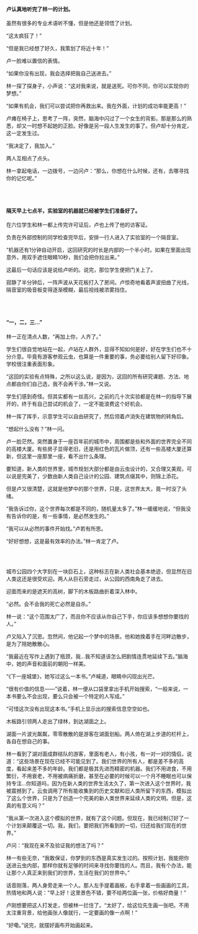 #### 卢认真地听完了林一的计划。

虽然有很多的专业术语听不懂，但是他还是领悟了计划。

“这太疯狂了！”

“但是我已经想了好久，我策划了将近十年！”

卢一脸难以置信的表情。

“如果你没有出现，我会选择把我自己送进去。”

林一探了探身子，小声说：“这对我来说，就是送死。可你不同，你可以实现你的梦想。”

“如果有机会，我们可以尝试把你再救出来。我在外面，计划的成功率能更高！”

卢瘫在椅子上，思考了一阵，突然，脑海中闪过了一个女生的背影。那是那么的熟悉，却又一时想不起她的正脸。好像是另一段人生发生的事了。但卢却十分肯定，这一定发生过。

“我决定了，我加入。”

两人互相点了点头。

林一拿起电话，一边拨号，一边问卢：“那么，你想在什么时候，还有，去哪寻找你的记忆呢。”

<br><br>

#### 隔天早上七点半，实验室的机器就已经被学生们准备好了。

在六位学生和林一都上传完许可证后，卢也上传了他的访客证。

负责在外部控制的同学检查完毕后，安排一行人进入了实验室的一个隔音室。

“机器还有1分钟自动开启，这回研究的时长是内部的一个半小时。如果在里面出现意外，用双手遮住眼睛10秒，我们会把你拉出来。”

这最后一句话应该是说给卢听的。说完，那位学生便把门关上了。

寂静了半分钟后，一阵声波从天花板打入了房间。卢惊奇地看着声波扭曲了光线，隔音室的吸音板变得逐渐模糊，最后视线被浓雾挡住。

<br><br>

#### “一，二，三…”

林一正在清点人数，“再加上你，人齐了。”

学生们很自觉地站在一起，卢站在人群外，显得不知如何是好，好在学生们也不十分介意。毕竟有游客参观云虫，也算是一件重要的事，务必要给别人留下好印象。学校很注重表面形象。

“这回的实验有点特殊，之所以这么说，是因为，这回的所有研究课题、方法、地点都由你们自己选，我不会再干涉。”林一又说。

学生们感到奇怪。但其实都有一丝高兴，之前的几十次实验都是在林一的指导下展开的，终于有自己尝试的机会了，一定不能浪费这个好机会。

林一挥了挥手，示意学生可以自由研究了，然后领着卢消失在建筑物的转角后。

“想起什么没有？”林一问。

卢一脸茫然。突然置身于一座百年前的城市中，周围都是些和外面的世界完全不同的高楼大厦。有些房子显得老旧，还是用红色的瓦片做顶，还有一些高楼大厦还算新，但这里一座那里一座，看不出什么条理。

要知道，新人类的世界里，城市规划大部分都是由云虫设计的，又合理又美观，可以说是完美了，少数由新人类自己设计的公园、建筑点缀其中，则锦上添花。

但是卢又很清楚，这就是他梦中的那个世界，只是，这世界太大，竟一时没了头绪。

“我告诉过你，这个世界每次都是不同的，随机量太多了。”林一缓缓地说，“但我没有告诉你的是，有一些事情，是必然发生的。”

“我可以从必然的事件开始找。”卢若有所思。

“好好想想，这是最有效率的办法。”林一肯定了卢。

<br><br>

城市公园四个大字刻在一块巨石上，这种标志在新人类社会基本绝迹，但显然在旧人类这还是很受欢迎。两人从巨石旁走过，从公园的西南角走了进去。

迎面而来的是遮天的高树，脚下的木板路曲折着深入林中。

“必然。会不会我的死亡必然是自杀。”

林一说：“这个范围太广了，而且你不应该从你自己下手，你应该多想想你要找的人。”

卢又陷入了沉思。忽然间，他记起一个梦中的场景。他和她挽着手在河畔边散步，是为了陪她散散心。

“我最近在写作上遇到了瓶颈，我…我不知道该怎么把剧情连贯地延续下去。”脑海中，她的声音和面前的朝阳一样美。

“《下一座城堡》，她写过这么一本书。”卢喊道，眼睛中闪现出光芒。

“很有价值的信息——”说着，林一便从口袋里拿出手机开始搜索，“一般来说，一本书要么不会出现，要么只会被一个特定的人写成。”

“可惜这次没有出现这本书。”手机上显示出的搜索信息空空如也。

木板路引领两人走出了绿林，到达湖面之上。

湖面一片波光粼粼，零零散散的是游客在湖面划船。两人倚在湖上步道的栏杆上，各自在想自己的事。

林一看到了湖对面成群结队的游客，里面有老人，有小孩，有一对一对的情侣，说道：“这些场景在现在已经不可能见到了。我们世界的所有人，都是差不多的高度，看起来差不多的年龄。我们都是极其先进而精密的机器。我们不用进食，不用繁衍，不用衰老，不用被病痛折磨，甚至在必要的时候可以一个月不睡眠也可以保持专注…你知道吗，因为在新人类的世界生活太久了，第一次进入这个世界时，我被震撼到了。云虫调用了所有能收集到的历史文献和旧人类所留下的东西，模拟出了这么个世界，只是为了创造一个完美的新人类世界来延续人类的文明。但是，这真的有意义吗？”

“我从第一次进入这个模拟的世界，就有了这个问题。但现在，我已经制订好了一个计划来颠覆这一切。我，我们，要把我们所看到的一切，归还给我们现在的世界。”

卢问：“我现在来不及验证我的想法了吗？”

林一有些无奈，“我敢保证，你梦到的东西是真实发生过的。按照计划，我能把你送进云虫内部，那样你就有足够的时间来寻找你要找的人。而且，我有个办法，能让那个人真正来到我们的世界，生活在我们的世界中。”

话音刚落，两人身旁走来一个人。那人左手提着画板，右手拿着一些画画的工具，热情地和两人说：“早上好！这里景色不错，要不给两位画一张，价格好商量！”

卢刚想要把这人打发走，但被林一拦住了。“太好了，给这位先生画一张吧。不用太注重背景，给他画张人像就行，一定要画的像一点啊！”

“好嘞。”说完，就摆好画布开始画起来。